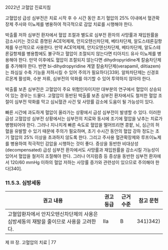 2022년 고혈압 진료지침

고혈압성 급성 심부전은 치료 시작 후 수 시간 동안 초기 혈압의 25% 이내에서 혈관확장제 주사와 이뇨제를 병용하여 적극적으로 감압 치료를 시행해야 한다.

박출률 저하 심부전 환자에서 혈압 조절과 별도로 심부전 환자의 사망률과 재입원률을 감소시키는 것으로 증명된 ACE억제제, 안지오텐신차단제, 베타차단제, 알도스테론길항제를 우선적으로 사용한다. 만약 ACE억제제, 안지오텐신차단제, 베타차단제, 알도스테론길항제를 병용함에도 불구하고 혈압이 조절되지 않는다면 티아지드 유사 이뇨제를 병용해야 한다. 만약 이후에도 혈압이 조절되지 않는다면 dihydropyridine계 칼슘차단제를 추가해야 한다. 반면 bi-dihydropyridine 계열 칼슘차단제(verapamil, diltiazem)는 좌심실 수축 기능을 저하시킬 수 있어 주의가 필요하다[339]. 알파차단제는 신경호르몬계 활성화, 수분 저류, 심부전의 악화를 야기할 수 있어 투약하지 않아야 한다.

박출률 보존 심부전은 고혈압이 주요 위험인자이지만 대부분의 연구에서 혈압이 상승되어 있는 경우는 드물다. 고혈압이 동반된 박출률 보존 심부전 환자에서도 철저한 혈압 조절이 심부전 악화를 막고 심뇌혈관 사건 및 사망률 감소에 도움이 될 가능성이 있다.

빠른 시간에 과도하게 혈압이 올라가는 상황에서 급성 심부전이 발생할 수 있다. 이러한 급성 고혈압성 심부전 상황에서는 심부전의 치료와 동시에 조기에 혈압을 낮추는 치료가 병행되어야 한다. 그러나 지나치게 빠른 속도로 혈압을 떨어뜨리면 콩팥, 뇌, 심근의 허혈을 유발할 수 있기 때문에 주의가 필요하며, 초기 수시간 동안의 혈압 강하 정도는 초기 혈압의 25% 이상을 초과하지 않도록 한다. 그리고 주사용 혈관확장제와 루프이뇨제를 병용하여 적극적인 감압을 시행하는 것이 좋다. 증상을 동반한 비대상성(decompensated) 급성 심부전 환자에서도 사망률과 재입원률을 감소시킬 가능성이 있어서 혈압을 철저히 조절해야 한다. 그러나 어지럼증 등 증상을 동반한 심부전 환자에서 120/60 mmHg 이하의 혈압 저하는 사망률 증가와 관련성이 있으므로 주의해야 한다[340].

### 11.5.3. 심방세동

| 권고 내용 | 권고 등급 | 근거 수준 | 참고 문헌 |
|---|---|---|---|
| 고혈압환자에서 안지오텐신차단제의 사용은 심방세동의 재발을 줄이므로 사용을 고려한다. | IIa | B | 341)342) |

제 III 장. 고혈압의 치료 | <PAGE>77